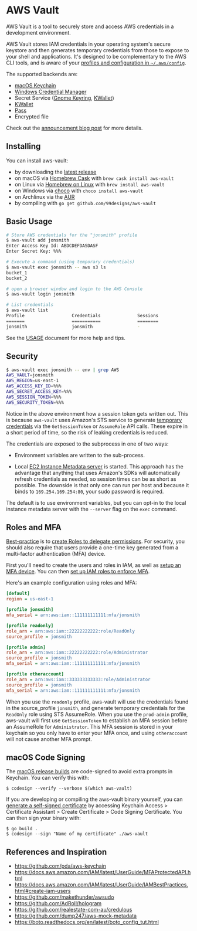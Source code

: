 # AWS Vault

AWS Vault is a tool to securely store and access AWS credentials in a development environment.

AWS Vault stores IAM credentials in your operating system's secure keystore and then generates temporary credentials from those to expose to your shell and applications. It's designed to be complementary to the AWS CLI tools, and is aware of your [profiles and configuration in `~/.aws/config`](https://docs.aws.amazon.com/cli/latest/userguide/cli-chap-getting-started.html#cli-config-files).

The supported backends are:

* [macOS Keychain](https://support.apple.com/en-au/guide/keychain-access/welcome/mac)
* [Windows Credential Manager](https://support.microsoft.com/en-au/help/4026814/windows-accessing-credential-manager)
* Secret Service ([Gnome Keyring](https://wiki.gnome.org/Projects/GnomeKeyring), [KWallet](https://kde.org/applications/system/org.kde.kwalletmanager5))
* [KWallet](https://kde.org/applications/system/org.kde.kwalletmanager5)
* [Pass](https://www.passwordstore.org/)
* Encrypted file

Check out the [announcement blog post](https://99designs.com.au/tech-blog/blog/2015/10/26/aws-vault/) for more details.


## Installing

You can install aws-vault:
- by downloading the [latest release](https://github.com/99designs/aws-vault/releases)
- on macOS via [Homebrew Cask](https://github.com/caskroom/homebrew-cask) with `brew cask install aws-vault`
- on Linux via [Homebrew on Linux](https://docs.brew.sh/Homebrew-on-Linux) with `brew install aws-vault`
- on Windows via [choco](https://chocolatey.org/packages/aws-vault) with `choco install aws-vault`
- on Archlinux via the [AUR](https://aur.archlinux.org/packages/aws-vault/)
- by compiling with `go get github.com/99designs/aws-vault`


## Basic Usage

```bash
# Store AWS credentials for the "jonsmith" profile
$ aws-vault add jonsmith
Enter Access Key Id: ABDCDEFDASDASF
Enter Secret Key: %%%

# Execute a command (using temporary credentials)
$ aws-vault exec jonsmith -- aws s3 ls
bucket_1
bucket_2

# open a browser window and login to the AWS Console
$ aws-vault login jonsmith

# List credentials
$ aws-vault list
Profile                  Credentials              Sessions
=======                  ===========              ========
jonsmith                 jonsmith                 -
```
See the [USAGE](./USAGE.md) document for more help and tips.


## Security
```bash
$ aws-vault exec jonsmith -- env | grep AWS
AWS_VAULT=jonsmith
AWS_REGION=us-east-1
AWS_ACCESS_KEY_ID=%%%
AWS_SECRET_ACCESS_KEY=%%%
AWS_SESSION_TOKEN=%%%
AWS_SECURITY_TOKEN=%%%
```

Notice in the above environment how a session token gets written out. This is because `aws-vault` uses Amazon's STS service to generate [temporary credentials](https://docs.aws.amazon.com/IAM/latest/UserGuide/id_credentials_temp.html) via the `GetSessionToken` or `AssumeRole` API calls. These expire in a short period of time, so the risk of leaking credentials is reduced.

The credentials are exposed to the subprocess in one of two ways:

 * Environment variables are written to the sub-process.

 * Local [EC2 Instance Metadata server](https://docs.aws.amazon.com/AWSEC2/latest/UserGuide/ec2-instance-metadata.html) is started. This approach has the advantage that anything that uses Amazon's SDKs will automatically refresh credentials as needed, so session times can be as short as possible. The downside is that only one can run per host and because it binds to `169.254.169.254:80`, your sudo password is required.

The default is to use environment variables, but you can opt-in to the local instance metadata server with the `--server` flag on the `exec` command.

## Roles and MFA

[Best-practice](https://docs.aws.amazon.com/IAM/latest/UserGuide/best-practices.html#delegate-using-roles) is to [create Roles to delegate permissions](https://docs.aws.amazon.com/cli/latest/userguide/cli-roles.html). For security, you should also require that users provide a one-time key generated from a multi-factor authentication (MFA) device.

First you'll need to create the users and roles in IAM, as well as [setup an MFA device](https://docs.aws.amazon.com/IAM/latest/UserGuide/GenerateMFAConfigAccount.html). You can then [set up IAM roles to enforce MFA](https://docs.aws.amazon.com/cli/latest/userguide/cli-configure-role.html#cli-configure-role-mfa).

Here's an example configuration using roles and MFA:

```ini
[default]
region = us-east-1

[profile jonsmith]
mfa_serial = arn:aws:iam::111111111111:mfa/jonsmith

[profile readonly]
role_arn = arn:aws:iam::22222222222:role/ReadOnly
source_profile = jonsmith

[profile admin]
role_arn = arn:aws:iam::22222222222:role/Administrator
source_profile = jonsmith
mfa_serial = arn:aws:iam::111111111111:mfa/jonsmith

[profile otheraccount]
role_arn = arn:aws:iam::333333333333:role/Administrator
source_profile = jonsmith
mfa_serial = arn:aws:iam::111111111111:mfa/jonsmith
```

When you use the `readonly` profile, aws-vault will use the credentials found in the source_profile `jonsmith`, and  generate temporary credentials for the `ReadOnly` role using STS AssumeRole. When you use the `prod-admin` profile, aws-vault will first use `GetSessionToken` to establish an MFA session before an AssumeRole for `Administrator`. This MFA session is stored in your keychain so you only have to enter your MFA once, and using `otheraccount` will not cause another MFA prompt.


## macOS Code Signing

The [macOS release builds](https://github.com/99designs/aws-vault/releases) are code-signed to avoid extra prompts in Keychain. You can verify this with:

    $ codesign --verify --verbose $(which aws-vault)

If you are developing or compiling the aws-vault binary yourself, you can [generate a self-signed certificate](https://support.apple.com/en-au/guide/keychain-access/kyca8916/mac) by accessing Keychain Access > Certificate Assistant > Create Certificate > Code Signing Certificate. You can then sign your binary with:

    $ go build .
    $ codesign --sign "Name of my certificate" ./aws-vault


## References and Inspiration

 * https://github.com/pda/aws-keychain
 * https://docs.aws.amazon.com/IAM/latest/UserGuide/MFAProtectedAPI.html
 * https://docs.aws.amazon.com/IAM/latest/UserGuide/IAMBestPractices.html#create-iam-users
 * https://github.com/makethunder/awsudo
 * https://github.com/AdRoll/hologram
 * https://github.com/realestate-com-au/credulous
 * https://github.com/dump247/aws-mock-metadata
 * https://boto.readthedocs.org/en/latest/boto_config_tut.html
